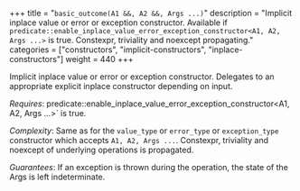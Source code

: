 +++
title = "`basic_outcome(A1 &&, A2 &&, Args ...)`"
description = "Implicit inplace value or error or exception constructor. Available if `predicate::enable_inplace_value_error_exception_constructor<A1, A2, Args ...>` is true. Constexpr, triviality and noexcept propagating."
categories = ["constructors", "implicit-constructors", "inplace-constructors"]
weight = 440
+++

Implicit inplace value or error or exception constructor. Delegates to an appropriate explicit inplace constructor depending on input.

*Requires*: predicate::enable_inplace_value_error_exception_constructor<A1, A2, Args ...>` is true.

*Complexity*: Same as for the `value_type` or `error_type` or `exception_type` constructor which accepts `A1, A2, Args ...`. Constexpr, triviality and noexcept of underlying operations is propagated.

*Guarantees*: If an exception is thrown during the operation, the state of the Args is left indeterminate.
